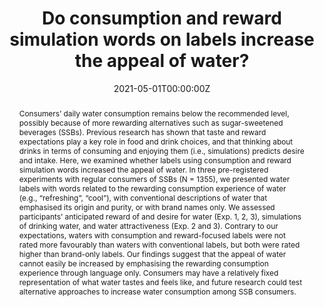 ---
abstract: Consumers’ daily water consumption remains below the recommended level, possibly because of more rewarding alternatives such as sugar-sweetened beverages (SSBs). Previous research has shown that taste and reward expectations play a key role in food and drink choices, and that thinking about drinks in terms of consuming and enjoying them (i.e., simulations) predicts desire and intake. Here, we examined whether labels using consumption and reward simulation words increased the appeal of water. In three pre-registered experiments with regular consumers of SSBs (N = 1355), we presented water labels with words related to the rewarding consumption experience of water (e.g., “refreshing”, “cool”), with conventional descriptions of water that emphasised its origin and purity, or with brand names only. We assessed participants’ anticipated reward of and desire for water (Exp. 1, 2, 3), simulations of drinking water, and water attractiveness (Exp. 2 and 3). Contrary to our expectations, waters with consumption and reward-focused labels were not rated more favourably than waters with conventional labels, but both were rated higher than brand-only labels. Our findings suggest that the appeal of water cannot easily be increased by emphasising the rewarding consumption experience through language only. Consumers may have a relatively fixed representation of what water tastes and feels like, and future research could test alternative approaches to increase water consumption among SSB consumers.
authors:
- M.A. Claassen
- D. Rusz
- E.K. Papies
date: "2021-05-01T00:00:00Z"
doi: "10.31234/osf.io/xtshw"
featured:
image:
projects: []
publication: ''
publication_short: ""
publication_types:
- "3"
publishDate: "2019-01-01T00:00:00Z"
title: Do consumption and reward simulation words on labels increase the appeal of water?
url_code: ""
url_dataset: ""
url_pdf: ""
url_poster: ""
url_project: ""
url_slides: ""
url_source: ""
url_video: ""
---